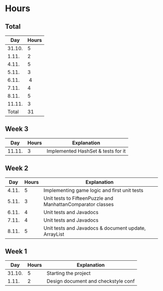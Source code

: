 # Hours

## Total

Day | Hours
----|------
31.10. | 5
1.11. | 2
4.11. | 5
5.11. | 3
6.11. | 4
7.11. | 4
8.11. | 5
11.11. | 3
Total | 31

## Week 3

Day | Hours | Explanation
----|-------|------------
11.11. | 3 | Implemented HashSet & tests for it

## Week 2

Day | Hours | Explanation
----|-------|------------
4.11. | 5 | Implementing game logic and first unit tests
5.11. | 3 | Unit tests to FifteenPuzzle and ManhattanComparator classes
6.11. | 4 | Unit tests and Javadocs
7.11. | 4 | Unit tests and Javadocs
8.11. | 5 | Unit tests and Javadocs & document update, ArrayList

## Week 1

Day | Hours | Explanation
----|-------|------------
31.10. | 5 | Starting the project
1.11. | 2 | Design document and checkstyle conf